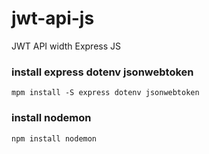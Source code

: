 # jwt-api-js
JWT API width Express JS

### install express dotenv jsonwebtoken
`mpm install -S express dotenv jsonwebtoken `

### install nodemon
 `npm install nodemon`
 

